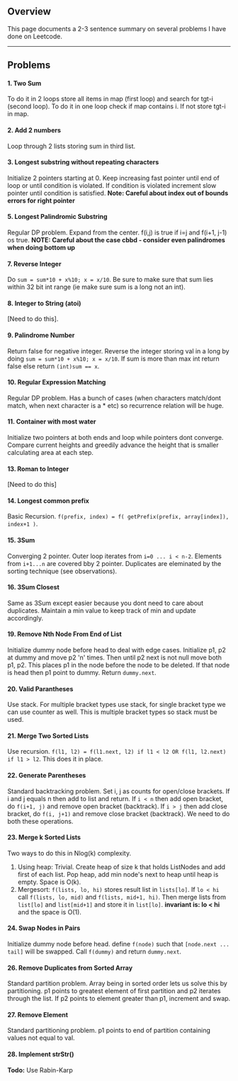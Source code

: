 
## Overview

This page documents a 2-3 sentence summary on several problems I have done on Leetcode.

----------

## Problems

#### 1. Two Sum
To do it in 2 loops store all items in map (first loop) and search for tgt-i (second loop).
To do it in one loop check if map contains i. If not store tgt-i in map.

#### 2. Add 2 numbers
Loop through 2 lists storing sum in third list.

#### 3. Longest substring without repeating characters
Initialize 2 pointers starting at 0. Keep increasing fast pointer until end of loop or until condition is violated. If condition is violated increment slow pointer until condition is satisfied.
**Note: Careful about index out of bounds errors for right pointer**

#### 5. Longest Palindromic Substring
Regular DP problem. Expand from the center. f(i,j) is true if i=j and f(i+1, j-1) os true. 
**NOTE: Careful about the case cbbd - consider even palindromes when doing bottom up**

#### 7. Reverse Integer
Do `sum = sum*10 + x%10; x = x/10`. Be sure to make sure that sum lies within 32 bit int range (ie make sure sum is a long not an int).

#### 8. Integer to String (atoi)
[Need to do this].

#### 9. Palindrome Number
Return false for negative integer. Reverse the integer storing val in a long by doing `sum = sum*10 + x%10; x = x/10`. If sum is more than max int return false else return `(int)sum == x`.

#### 10. Regular Expression Matching
Regular DP problem. Has a bunch of cases (when characters match/dont match, when next character is a * etc) so recurrence relation will be huge.

#### 11. Container with most water
Initialize two pointers at both ends and loop while pointers dont converge. Compare current heights and greedily advance the height that is smaller calculating area at each step.

#### 13. Roman to Integer
[Need to do this]

#### 14. Longest common prefix
Basic Recursion. `f(prefix, index) = f( getPrefix(prefix, array[index]), index+1 )`.

#### 15. 3Sum
Converging 2 pointer. Outer loop iterates from `i=0 ... i < n-2`. Elements from `i+1...n` are covered bby 2 pointer. Duplicates are eleminated by the sorting technique (see observations).

#### 16. 3Sum Closest
Same as 3Sum except easier because you dont need to care about duplicates. Maintain a min value to keep track of min and update accordingly.

#### 19. Remove Nth Node From End of List
Initialize dummy node before head to deal with edge cases. Initialize p1, p2 at dummy and move p2 'n' times. Then until p2 next is not null move both p1, p2. This places p1 in the node before the node to be deleted. If that node is head then p1 point to dummy. Return `dummy.next`.

#### 20. Valid Parantheses
Use stack. For multiple bracket types use stack, for single bracket type we can use counter as well. This is multiple bracket types so stack must be used.

#### 21. Merge Two Sorted Lists
Use recursion. `f(l1, l2) = f(l1.next, l2) if l1 < l2 OR f(l1, l2.next) if l1 > l2`.  This does it in place.

#### 22. Generate Parentheses
Standard backtracking problem. Set i, j as counts for open/close brackets. If i and j equals n then add to list and return. If `i < n` then add open bracket, do `f(i+1, j)` and remove open bracket (backtrack). If `i > j` then add close bracket, do `f(i, j+1)` and remove close bracket (backtrack). We need to do both these operations.

#### 23. Merge k Sorted Lists
Two ways to do this in Nlog(k) complexity. 
1. Using heap: Trivial. Create heap of size k that holds ListNodes and add first of each list. Pop heap, add min node's next to heap until heap is empty. Space is O(k).
2. Mergesort: `f(lists, lo, hi)` stores result list in `lists[lo]`. If `lo < hi` call `f(lists, lo, mid)` and `f(lists, mid+1, hi)`. Then merge lists from `list[lo]` and `list[mid+1]` and store it in `list[lo]`. **invariant is: lo < hi** and the space is O(1).

#### 24. Swap Nodes in Pairs
Initialize dummy node before head. define `f(node)` such that `[node.next ... tail]` will be swapped. Call `f(dummy)` and return `dummy.next`.

#### 26. Remove Duplicates from Sorted Array
Standard partition problem. Array being in sorted order lets us solve this by partitioning. p1 points to greatest element of first partition and p2 iterates through the list. If p2 points to element greater than p1, increment and swap.

#### 27. Remove Element
Standard partitioning problem. p1 points to end of partition containing values not equal to val.

#### 28. Implement strStr()
**Todo:** Use Rabin-Karp
